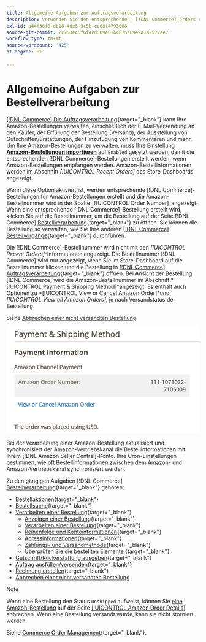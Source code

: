 ```yaml
---
title: Allgemeine Aufgaben zur Auftragsverarbeitung
description: Verwenden Sie den entsprechenden  [!DNL Commerce] orders created for Amazon orders to manage order activity and processing in the [!UICONTROL Commerce] Admin.
exl-id: a44f36f0-db18-4de5-9c5b-cc68f4793008
source-git-commit: 2c753ec5f6f4cd509e61b4875e09e9a1a2577ee7
workflow-type: tm+mt
source-wordcount: '425'
ht-degree: 0%

---
```


# Allgemeine Aufgaben zur Bestellverarbeitung

[[!DNL Commerce] Die Auftragsverarbeitung](https://docs.magento.com/user-guide/sales/order-processing.html){target=&quot;_blank&quot;} kann Ihre Amazon-Bestellungen verwalten, einschließlich der E-Mail-Versendung an den Käufer, der Erfüllung der Bestellung (Versand), der Ausstellung von Gutschriften/Erstattungen, der Hinzufügung von Kommentaren und mehr. Um Ihre Amazon-Bestellungen zu verwalten, muss Ihre Einstellung [**Amazon-Bestellungen importieren**](./order-settings.md) auf `Enabled` gesetzt werden, damit die entsprechenden [!DNL Commerce]-Bestellungen erstellt werden, wenn Amazon-Bestellungen empfangen werden. Amazon-Bestellinformationen werden im Abschnitt *[!UICONTROL Recent Orders]* des Store-Dashboards angezeigt.

Wenn diese Option aktiviert ist, werden entsprechende [!DNL Commerce]-Bestellungen für Amazon-Bestellungen erstellt und die Amazon-Bestellnummer wird in der Spalte _[!UICONTROL Order Number]_angezeigt. Wenn eine entsprechende [!DNL Commerce]-Bestellung erstellt wird, klicken Sie auf die Bestellnummer, um die Bestellung auf der Seite [!DNL Commerce] [Bestellverarbeitung](https://docs.magento.com/user-guide/sales/order-processing.html){target=&quot;_blank&quot;} zu öffnen. Sie können die Bestellung so verwalten, wie Sie Ihre anderen [[!DNL Commerce] Bestellvorgänge](https://docs.magento.com/user-guide/sales/order-processing.html){target=&quot;_blank&quot;} durchführen.

Die [!DNL Commerce]-Bestellnummer wird nicht mit den _[!UICONTROL Recent Orders]_-Informationen angezeigt. Die Bestellnummer [!DNL Commerce] wird nur angezeigt, wenn Sie im Store-Dashboard auf die Bestellnummer klicken und die Bestellung in [[!DNL Commerce] Auftragsverarbeitung](https://docs.magento.com/user-guide/sales/order-processing.html){target=&quot;_blank&quot;} öffnen. Bei Ansicht der Bestellung [!DNL Commerce] wird die Amazon-Bestellnummer im Abschnitt *[!UICONTROL Payment & Shipping Method]*angezeigt. Es enthält auch Optionen zu *[!UICONTROL View or Cancel Amazon Order]*und *[!UICONTROL View all Amazon Orders]*, je nach Versandstatus der Bestellung.

Siehe [Abbrechen einer nicht versandten Bestellung](./cancel-unshipped-order.md).

![Amazon-Bestellinformationen in Commerce-Reihenfolge](assets/amazon-order-number-payment-info.png)

Bei der Verarbeitung einer Amazon-Bestellung aktualisiert und synchronisiert der Amazon-Vertriebskanal die Bestellinformationen mit Ihrem [!DNL Amazon Seller Central]-Konto. Ihre Cron-Einstellungen bestimmen, wie oft Bestellinformationen zwischen dem Amazon- und Amazon-Vertriebskanal synchronisiert werden.

Zu den gängigen Aufgaben [!DNL Commerce] [Bestellverarbeitung](https://docs.magento.com/user-guide/sales/order-processing.html){target=&quot;_blank&quot;} gehören:

- [Bestellaktionen](https://docs.magento.com/user-guide/sales/order-actions.html){target=&quot;_blank&quot;}
- [Bestellsuche](https://docs.magento.com/user-guide/sales/orders-search.html){target=&quot;_blank&quot;}
- [Verarbeiten einer Bestellung](https://docs.magento.com/user-guide/sales/order-processing.html){target=&quot;_blank&quot;}
   - [Anzeigen einer Bestellung](https://docs.magento.com/user-guide/sales/order-processing.html#view-an-order){target=&quot;_blank&quot;}
   - [Verarbeiten einer Bestellung](https://docs.magento.com/user-guide/sales/order-processing.html#process-an-order){target=&quot;_blank&quot;}
   - [Reihenfolge und Kontoinformationen](https://docs.magento.com/user-guide/sales/order-processing.html#order-and-account-information){target=&quot;_blank&quot;}
   - [Adressinformationen](https://docs.magento.com/user-guide/sales/order-processing.html#address-information){target=&quot;_blank&quot;}
   - [Zahlungs- und Versandmethode](https://docs.magento.com/user-guide/sales/order-processing.html#payment--shipping-method){target=&quot;_blank&quot;}
   - [Überprüfen Sie die bestellten Elemente ](https://docs.magento.com/user-guide/sales/order-processing.html#review-items-ordered){target=&quot;_blank&quot;}
- [Gutschrift/Rückerstattung ausgeben](https://docs.magento.com/user-guide/sales/credit-memo-create.html){target=&quot;_blank&quot;}
- [Auftrag ausfüllen/versenden](https://docs.magento.com/user-guide/sales/shipments-create.html){target=&quot;_blank&quot;}
- [Rechnung erstellen](https://docs.magento.com/user-guide/sales/invoice-create.html){target=&quot;_blank&quot;}
- [Abbrechen einer nicht versandten Bestellung](./cancel-unshipped-order.md)

>[!NOTE]
>
>Wenn eine Bestellung den Status `Unshipped` aufweist, können Sie [eine Amazon-Bestellung](./cancel-unshipped-order.md) auf der Seite [[!UICONTROL Amazon Order Details]](./amazon-order-details.md) abbrechen. Wenn eine Bestellung versandt wurde, kann sie nicht storniert werden.

Siehe [Commerce Order Management](https://docs.magento.com/user-guide/sales/order-management.html){target=&quot;_blank&quot;}.
